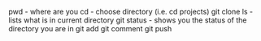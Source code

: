 pwd - where are you
cd - choose directory (i.e. cd projects)
git clone
ls - lists what is in current directory
git status - shows you the status of the directory you are in
git add
git comment
git push
